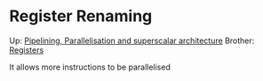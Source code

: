 # Register Renaming

Up: [Pipelining, Parallelisation and superscalar architecture](pipelining,_parallelisation_and_superscalar_architecture)
Brother: [Registers](registers)

It allows more instructions to be parallelised